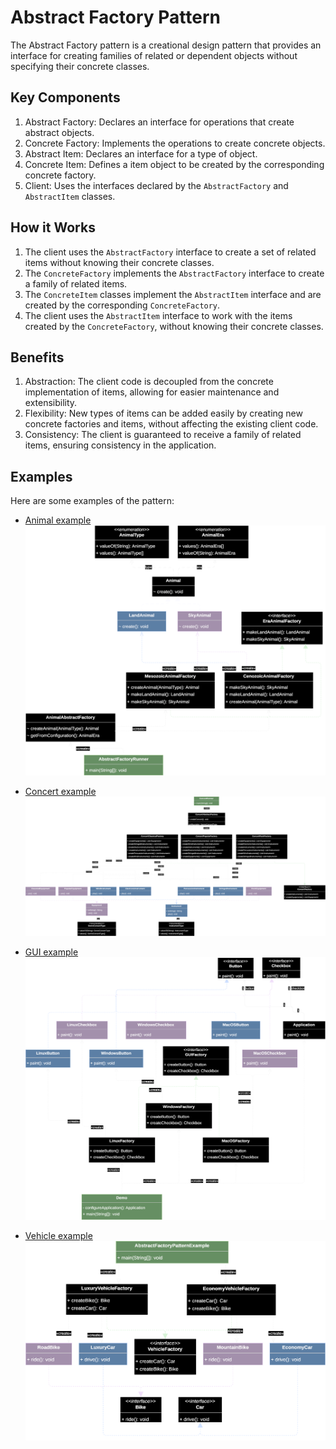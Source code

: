 # Abstract Factory Pattern

The Abstract Factory pattern is a creational design pattern that provides an interface for creating families of related or dependent objects without specifying their concrete classes.

## Key Components

1. Abstract Factory: Declares an interface for operations that create abstract objects.
2. Concrete Factory: Implements the operations to create concrete objects.
3. Abstract Item: Declares an interface for a type of object.
4. Concrete Item: Defines a item object to be created by the corresponding concrete factory.
5. Client: Uses the interfaces declared by the `AbstractFactory` and `AbstractItem` classes.

## How it Works

1. The client uses the `AbstractFactory` interface to create a set of related items without knowing their concrete classes.
2. The `ConcreteFactory` implements the `AbstractFactory` interface to create a family of related items.
3. The `ConcreteItem` classes implement the `AbstractItem` interface and are created by the corresponding `ConcreteFactory`.
4. The client uses the `AbstractItem` interface to work with the items created by the `ConcreteFactory`, without knowing their concrete classes.

## Benefits

1. Abstraction: The client code is decoupled from the concrete implementation of items, allowing for easier maintenance and extensibility.
2. Flexibility: New types of items can be added easily by creating new concrete factories and items, without affecting the existing client code.
3. Consistency: The client is guaranteed to receive a family of related items, ensuring consistency in the application.

## Examples

Here are some examples of the pattern:

- [Animal example](./src/main/java/net/lijm/pattern/abstractfactory/animalexample/)
  ![animalexample.drawio.svg](./src/main/java/net/lijm/pattern/abstractfactory/animalexample/animalexample.drawio.svg)

- [Concert example](./src/main/java/net/lijm/pattern/abstractfactory/concertexample/)
  ![concertexample.drawio.svg](./src/main/java/net/lijm/pattern/abstractfactory/concertexample/concertexample.drawio.svg)

- [GUI example](./src/main/java/net/lijm/pattern/abstractfactory/guiexample/)
  ![guiexample.drawio.svg](./src/main/java/net/lijm/pattern/abstractfactory/guiexample/guiexample.drawio.svg)

- [Vehicle example](./src/main/java/net/lijm/pattern/abstractfactory/vehicleexample/)
  ![vehicleexample.drawio.svg](./src/main/java/net/lijm/pattern/abstractfactory/vehicleexample/vehicleexample.drawio.svg)
